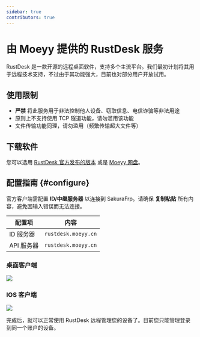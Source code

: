 ```yaml
---
sidebar: true
contributors: true
---
```


# 由 Moeyy 提供的 RustDesk 服务

RustDesk 是一款开源的远程桌面软件，支持多个主流平台。我们最初计划将其用于远程技术支持，不过由于其功能强大，目前也对部分用户开放试用。

## 使用限制

- **严禁** 将此服务用于非法控制他人设备、窃取信息、电信诈骗等非法用途
- 原则上不支持使用 TCP 隧道功能，请勿滥用该功能
- 文件传输功能同理，请勿滥用（频繁传输超大文件等）


## 下载软件

您可以选用 [RustDesk 官方发布的版本](https://github.com/rustdesk/rustdesk/releases/latest) 或是 [Moeyy 网盘](https://moeyy.cn/down/rustdesk)。


## 配置指南 {#configure}

官方客户端需配置 **ID/中继服务器** 以连接到 SakuraFrp。请确保 **复制粘贴** 所有内容，避免因输入错误而无法连接。

| 配置项 | 内容 |
| --- | --- |
| ID 服务器 | `rustdesk.moeyy.cn` |
| API 服务器 | `rustdesk.moeyy.cn` |


### 桌面客户端

![](https://cdn.moeyy.cn/2022/11/SXO0TQ1ISOH@D6Q2JU6.png/moeyy_webp)

### IOS 客户端

![](https://cdn.moeyy.cn/img/202307241913403.png/moeyy_webp)



完成后，就可以正常使用 RustDesk 远程管理您的设备了。目前您只能管理登录到同一个账户的设备。